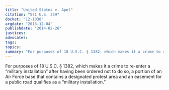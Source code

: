 ```yaml
---
title: "United States v. Apel"
citation: "571 U.S. 359"
docket: "12-1038"
argdate: "2013-12-04"
publishdate: "2014-02-26"
justices:
advocates:
tags:
topics:
summary: "For purposes of 18 U.S.C. § 1382, which makes it a crime to re-enter a “military installation” after having been ordered not to do so, a portion of an Air Force base that contains a designated protest area and an easement for a public road qualifies as a “military installation.”"
---
```

For purposes of 18 U.S.C. § 1382, which makes it a crime to re-enter a “military installation” after having been ordered not to do so, a portion of an Air Force base that contains a designated protest area and an easement for a public road qualifies as a “military installation.”

